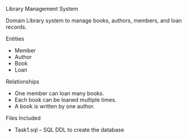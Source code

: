 Library Management System

Domain
Library system to manage books, authors, members, and loan records.

Entities
- Member
- Author
- Book
- Loan

 Relationships
- One member can loan many books.
- Each book can be loaned multiple times.
- A book is written by one author.

Files Included
- Task1.sql – SQL DDL to create the database
